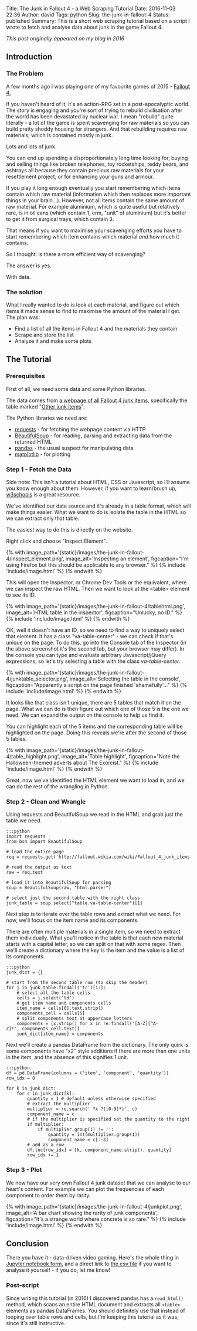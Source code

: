Title: The Junk in Fallout 4 - a Web Scraping Tutorial
Date: 2016-11-03 22:36
Author: david
Tags: python
Slug: the-junk-in-fallout-4
Status: published
Summary: This is a short web scraping tutorial based on a script I wrote to fetch and analyse data about junk in the game Fallout 4.

_This post originally appeared on my blog in 2016_

## Introduction

### The Problem

A few months ago I was playing one of my favourite games of 2015 -
[Fallout 4.](https://en.wikipedia.org/wiki/Fallout_4)

If you haven't heard of it, it's an action-RPG set in a post-apocalyptic
world. The story is engaging and you're sort of trying to rebuild
civilisation after the world has been devastated by nuclear war. I mean
"rebuild" quite literally - a lot of the game is spent scavenging for
raw materials so you can build pretty shoddy housing for strangers. And
that rebuilding requires raw materials, which is contained mostly in
junk.

Lots and lots of junk.

You can end up spending a disproportionately long time looking for,
buying and selling things like broken telephones, toy rocketships, teddy
bears, and ashtrays all because they contain precious raw materials for
your resettlement project, or for enhancing your guns and armour.

If you play it long enough eventually you start remembering which items
contain which raw material (information which then replaces more
important things in your brain...). However, not all items contain the
same amount of raw material. For example aluminium, which is quite
useful but relatively rare, is in oil cans (which contain 1, erm, "unit"
of aluminium) but it's better to get it from surgical trays, which
contain 3.

That means if you want to maximise your scavenging efforts you have to
start remembering which item contains which material *and* how much it
contains.

So I thought: is there a more efficient way of scavenging?

The answer is yes.

With data.

### The solution

What I really wanted to do is look at each material, and figure out
which items it made sense to find to maximise the amount of the material
I get. The plan was:

-   Find a list of all the items in Fallout 4 and the materials they
    contain
-   Scrape and store the list
-   Analyse it and make some plots


## The Tutorial

### Prerequisites

First of all, we need some data and some Python libraries.

The data comes from [a webpage of all Fallout 4 junk items](http://fallout.wikia.com/wiki/Fallout_4_junk_items), specifically
the table marked "[Other junk items](http://fallout.wikia.com/wiki/Fallout_4_junk_items#Other_junk_items)".

The Python libraries we need are:

-   [requests](http://docs.python-requests.org) - for fetching the
    webpage content via HTTP
-   [BeautifulSoup](https://www.crummy.com/software/BeautifulSoup/bs4/doc/) -
    for reading, parsing and extracting data from the returned HTML
-   [pandas](http://pandas.pydata.org/pandas-docs/stable/) - the usual
    suspect for manipulating data
-   [matplotlib](http://matplotlib.org/) - for plotting


### Step 1 - Fetch the Data

Side note: This isn't a tutorial about HTML, CSS or Javascript, so I'll
assume you know enough about them. However, if you want to learn/brush
up, [w3schools](http://www.w3schools.com) is a great resource.

We've identified our data source and it's already in a table format,
which will make things easier. What we want to do is isolate the table
in the HTML so we can extract only that table.

The easiest way to do this is directly on the website.

Right click and choose "Inspect Element".

{% with image_path='{static}/images/the-junk-in-fallout-4/inspect_element.png',
        image_alt='Inspecting an element',
        figcaption="I'm using Firefox but this should be applicable to any browser." %}
    {% include 'include/image.html' %}
{% endwith %}

This will open the Inspector, or Chrome Dev Tools or the equivalent,
where we can inspect the raw HTML. Then we want to look at the
&lt;table&gt; element to see its ID.

{% with image_path='{static}/images/the-junk-in-fallout-4/tablehtml.png',
        image_alt='HTML table in the inspector',
        figcaption="Unlucky, no ID." %}
    {% include 'include/image.html' %}
{% endwith %}

OK, well it doesn't have an ID, so we need to find a way to uniquely
select that element. It has a class "va-table-center" - we can check if
that's unique on the page. To do this, go into the Console tab of the
Inspector (in the above screenshot it's the second tab, but your browser
may differ). In the console you can type and evaluate arbitrary
Javascript/jQuery expressions, so let's try selecting a table with the
class *va-table-center*.

{% with image_path='{static}/images/the-junk-in-fallout-4/junktable_selector.png',
        image_alt='Selecting the table in the console',
        figcaption="Apparently a script on the page finished 'shamefully'..." %}
    {% include 'include/image.html' %}
{% endwith %}

It looks like that class isn't unique, there are 5 tables that match it
on the page. What we can do is then figure out which one of those 5 is
the one we need. We can expand the output on the console to help us find
it.

You can highlight each of the 5 items and the corresponding table will
be highlighted on the page. Doing this reveals we're after the second of
those 5 tables.

{% with image_path='{static}/images/the-junk-in-fallout-4/table_highlight.png',
        image_alt='Table highlight',
        figcaption="Note the Halloween-themed adverts about The Exorcist." %}
    {% include 'include/image.html' %}
{% endwith %}

Great, now we've identified the HTML element we want to load in, and we
can do the rest of the wrangling in Python.

### Step 2 - Clean and Wrangle

Using requests and BeautifulSoup we read in the HTML and grab just the
table we need.

    :::python
    import requests
    from bs4 import BeautifulSoup

    # load the entire page
    req = requests.get('http://fallout.wikia.com/wiki/Fallout_4_junk_items')
    
    # read the output as text
    raw = req.text

    # load it into BeautifulSoup for parsing
    soup = BeautifulSoup(raw, "html.parser")

    # select just the second table with the right class
    junk_table = soup.select("table.va-table-center")[1]

Next step is to iterate over the table rows and extract what we need.
For now, we'll focus on the item name and its components.

There are often multiple materials in a single item, so we need to
extract them individually. What you'll notice in the table is that each
new material starts with a capital letter, so we can split on that with
some regex. Then we'll create a dictionary where the key is the item and
the value is a list of its components.

    :::python
    junk_dict = {}

    # start from the second table row (to skip the header)
    for j in junk_table.findAll('tr')[1:]:
        # select all the table cells
        cells = j.select('td')
        # get item name and components cells
        item_name = cells[0].text.strip()
        components_cell = cells[5]
        # split components text at uppercase letters
        components = [x.strip() for x in re.findall('[A-Z][^A-Z]*', components_cell.text)]
        junk_dict[item_name] = components

Next we'll create a pandas DataFrame from the dictionary. The only quirk
is some components have "x2" style additions if there are more than one
units in the item, and the absence of this signifies 1 unit.

    :::python
    df = pd.DataFrame(columns = ('item', 'component', 'quantity'))
    row_idx = 0

    for k in junk_dict:
        for c in junk_dict[k]:
            quantity = 1 # default unless otherwise specified
            # extract the multiplier
            multiplier = re.search(' ?x ?([0-9]*)', c)
            component_name = c
            # if the multiplier is specified set the quantity to the right value
            if multiplier:
                if multiplier.group(1) != '':
                    quantity = int(multiplier.group(1))
                    component_name = c[:-3]
            # add as a row
            df.loc[row_idx] = [k, component_name.strip(), quantity]
            row_idx += 1

### Step 3 - Plot

We now have our very own Fallout 4 junk dataset that we can analyse to
our heart's content. For example we can plot the frequencies of each
component to order them by rarity.

{% with image_path='{static}/images/the-junk-in-fallout-4/junkplot.png',
        image_alt='A bar chart showing the rarity of junk components',
        figcaption="It's a strange world where concrete is so rare." %}
    {% include 'include/image.html' %}
{% endwith %}

## Conclusion

There you have it - data-driven video gaming. Here's the whole thing in
[Jupyter notebook form](https://github.com/davidasboth/blog-notebooks/blob/master/fallout-junk/Fallout%20Junk%20Data.ipynb),
and a direct link to [the csv file]({static}/files/fallout_junk.csv)
if you want to analyse it yourself - if you do, let me know!

### Post-script

Since writing this tutorial (in 2016) I discovered pandas has a `read_html()` method, which scans an entire HTML document and extracts all `<table>` elements as pandas DataFrames. You should definitely use that instead of looping over table rows and cells, but I'm keeping this tutorial as it was, since it's still instructive.
